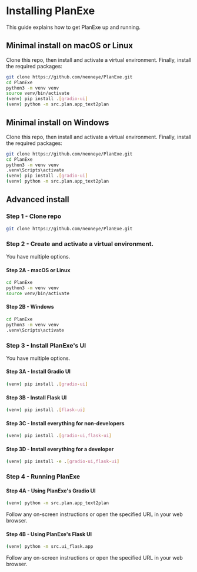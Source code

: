# Installing PlanExe

This guide explains how to get PlanExe up and running.

## Minimal install on macOS or Linux

Clone this repo, then install and activate a virtual environment. Finally, install the required packages:

```bash
git clone https://github.com/neoneye/PlanExe.git
cd PlanExe
python3 -m venv venv
source venv/bin/activate
(venv) pip install .[gradio-ui]
(venv) python -m src.plan.app_text2plan
```

## Minimal install on Windows

Clone this repo, then install and activate a virtual environment. Finally, install the required packages:

```bash
git clone https://github.com/neoneye/PlanExe.git
cd PlanExe
python3 -m venv venv
.venv\Scripts\activate
(venv) pip install .[gradio-ui]
(venv) python -m src.plan.app_text2plan
```

## Advanced install

### Step 1 - Clone repo

```bash
git clone https://github.com/neoneye/PlanExe.git
```

### Step 2 - Create and activate a virtual environment.

You have multiple options.

#### Step 2A - macOS or Linux

```bash
cd PlanExe
python3 -m venv venv
source venv/bin/activate
```

#### Step 2B - Windows

```bash
cd PlanExe
python3 -m venv venv
.venv\Scripts\activate
```

### Step 3 - Install PlanExe's UI

You have multiple options.

#### Step 3A - Install Gradio UI

```bash
(venv) pip install .[gradio-ui]
```

#### Step 3B - Install Flask UI

```bash
(venv) pip install .[flask-ui]
```

#### Step 3C - Install everything for non-developers

```bash
(venv) pip install .[gradio-ui,flask-ui]
```

#### Step 3D - Install everything for a developer

```bash
(venv) pip install -e .[gradio-ui,flask-ui]
```

### Step 4 - Running PlanExe

#### Step 4A - Using PlanExe's Gradio UI

```bash
(venv) python -m src.plan.app_text2plan
```

Follow any on-screen instructions or open the specified URL in your web browser.

#### Step 4B - Using PlanExe's Flask UI

```bash
(venv) python -m src.ui_flask.app
```

Follow any on-screen instructions or open the specified URL in your web browser.
